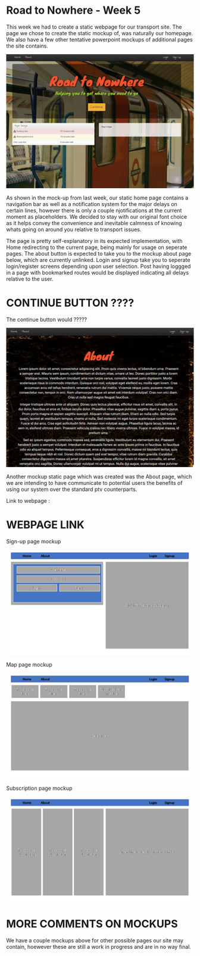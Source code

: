 # Road to Nowhere - Week 5

This week we had to create a static webpage for our transport site.  The page we chose to create the static mockup of, was naturally our homepage. We also have a few other tentative powerpoint mockups of additional pages the site contains. 

![Static home page screenshot](images/blog/Week5/Screenshot.PNG)

As shown in the mock-up from last week, our static home page contains a navigation bar as well as a notification system for the major delays on certain lines, however there is only a couple njotifications at the current moment as placeholders. We decided to stay with  our original font choice as it helps convey the convenience and inevitable calmness of knowing whats going on around you relative to transport issues.

The page is pretty self-explanatory in its expected implementation, with Home redirecting to the current page, being mainly for usage on seperate pages. The about button is expected to take you to the mockup about page below, which are currently unlinked. Login and signup take you to seperate login/register screens depending upon user selection. Post having loggged in a page with bookmarked routes would be displayed indicating all delays relative to the user.

# CONTINUE BUTTON ????

The continue button would ?????

![Static about page screenshot](images/blog/Week5/About%20page.PNG)

Another mockup static page which was created was the About page, which we are intending to have communicate to potential users the benefits of using our system over the standard ptv counterparts.

Link to webpage :

# WEBPAGE LINK

Sign-up page mockup

![Mockup for the sign-up page](images/blog/Week5/Login%20Signup%20page.jpg)

Map page mockup

![Mockup for the map page](images/blog/Week5/Map%20mockup.jpg)

Subscription page mockup

![Mockup for the subscription page](images/blog/Week5/Subscriptions%20mockup.jpg)

# MORE COMMENTS ON MOCKUPS

We have a couple mockups above for other possible pages our site may contain, hoewever these are still a work in progress and are in no way final.



